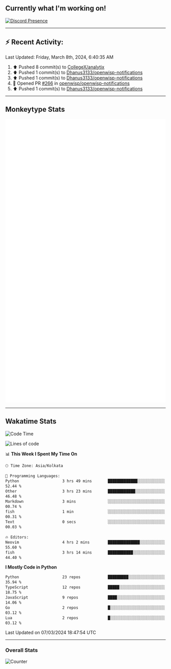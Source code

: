 ## Currently what I'm working on!
[![Discord Presence](https://lanyard.cnrad.dev/api/534981034400284712)](https://discord.com/users/534981034400284712)

---

## :zap: Recent Activity:
<!--RECENT_ACTIVITY:last_update-->
Last Updated: Friday, March 8th, 2024, 6:40:35 AM
<!--RECENT_ACTIVITY:last_update_end-->
<!--RECENT_ACTIVITY:start-->
1. ⬆️ Pushed 8 commit(s) to [CollegeX/analytix](https://github.com/CollegeX/analytix)<br>
2. ⬆️ Pushed 1 commit(s) to [Dhanus3133/openwisp-notifications](https://github.com/Dhanus3133/openwisp-notifications)<br>
3. ⬆️ Pushed 1 commit(s) to [Dhanus3133/openwisp-notifications](https://github.com/Dhanus3133/openwisp-notifications)<br>
4. 💪 Opened PR [#266](https://github.com/openwisp/openwisp-notifications/pull/266) in [openwisp/openwisp-notifications](https://github.com/openwisp/openwisp-notifications)<br>
5. ⬆️ Pushed 1 commit(s) to [Dhanus3133/openwisp-notifications](https://github.com/Dhanus3133/openwisp-notifications)<br>
<!--RECENT_ACTIVITY:end-->

---

## Monkeytype Stats
<a href="https://monkeytype.com/profile/dhanus">
  <img src="https://raw.githubusercontent.com/Dhanus3133/Dhanus3133/monkeytype/monkeytype-lbpb.svg" alt="Monkeytype Profile" />
</a>

---

## Wakatime Stats
<!--START_SECTION:waka-->
![Code Time](http://img.shields.io/badge/Code%20Time-1%2C686%20hrs%204%20mins-blue)

![Lines of code](https://img.shields.io/badge/From%20Hello%20World%20I%27ve%20Written-4.9%20million%20lines%20of%20code-blue)

📊 **This Week I Spent My Time On** 

```text
🕑︎ Time Zone: Asia/Kolkata

💬 Programming Languages: 
Python                   3 hrs 49 mins       █████████████░░░░░░░░░░░░   52.44 % 
Other                    3 hrs 23 mins       ████████████░░░░░░░░░░░░░   46.48 % 
Markdown                 3 mins              ░░░░░░░░░░░░░░░░░░░░░░░░░   00.74 % 
fish                     1 min               ░░░░░░░░░░░░░░░░░░░░░░░░░   00.31 % 
Text                     0 secs              ░░░░░░░░░░░░░░░░░░░░░░░░░   00.03 % 

🔥 Editors: 
Neovim                   4 hrs 2 mins        ██████████████░░░░░░░░░░░   55.60 % 
fish                     3 hrs 14 mins       ███████████░░░░░░░░░░░░░░   44.40 % 
```

**I Mostly Code in Python** 

```text
Python                   23 repos            █████████░░░░░░░░░░░░░░░░   35.94 % 
TypeScript               12 repos            █████░░░░░░░░░░░░░░░░░░░░   18.75 % 
JavaScript               9 repos             ████░░░░░░░░░░░░░░░░░░░░░   14.06 % 
Go                       2 repos             █░░░░░░░░░░░░░░░░░░░░░░░░   03.12 % 
Lua                      2 repos             █░░░░░░░░░░░░░░░░░░░░░░░░   03.12 % 
```




 Last Updated on 07/03/2024 18:47:54 UTC
<!--END_SECTION:waka-->
---

### Overall Stats

<img src="https://moe-counter.glitch.me/get/@Dhanus3133?theme=asoul" alt="Counter" />
